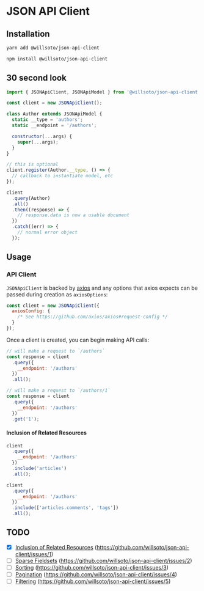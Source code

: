 # JSON API Client

## Installation

```bash
yarn add @willsoto/json-api-client
```

```bash
npm install @willsoto/json-api-client
```

## 30 second look

```js
import { JSONApiClient, JSONApiModel } from '@willsoto/json-api-client';

const client = new JSONApiClient();

class Author extends JSONApiModel {
  static __type = 'authors';
  static __endpoint = '/authors';

  constructor(...args) {
    super(...args);
  }
}

// this is optional
client.register(Author.__type, () => {
  // callback to instantiate model, etc
});

client
  .query(Author)
  .all()
  .then((response) => {
    // response.data is now a usable document
  })
  .catch((err) => {
    // normal error object
  });
```

## Usage

### API Client

`JSONApiClient` is backed by [axios](https://github.com/axios/axios) and any options that axios expects can be passed during creation as `axiosOptions`:

```js
const client = new JSONApiClient({
  axiosConfig: {
    /* See https://github.com/axios/axios#request-config */
  }
});
```

Once a client is created, you can begin making API calls:

```js
// will make a request to `/authors`
const response = client
  .query({
    __endpoint: '/authors'
  })
  .all();
```

```js
// will make a request to `/authors/1`
const response = client
  .query({
    __endpoint: '/authors'
  })
  .get('1');
```

#### Inclusion of Related Resources

```js
client
  .query({
    __endpoint: '/authors'
  })
  .include('articles')
  .all();
```

```js
client
  .query({
    __endpoint: '/authors'
  })
  .include(['articles.comments', 'tags'])
  .all();
```

## TODO

* [x] [Inclusion of Related Resources](http://jsonapi.org/format/#fetching-includes) (https://github.com/willsoto/json-api-client/issues/1)
* [ ] [Sparse Fieldsets](http://jsonapi.org/format/#fetching-sparse-fieldsets) (https://github.com/willsoto/json-api-client/issues/2)
* [ ] [Sorting](http://jsonapi.org/format/#fetching-sorting) (https://github.com/willsoto/json-api-client/issues/3)
* [ ] [Pagination](http://jsonapi.org/format/#fetching-pagination) (https://github.com/willsoto/json-api-client/issues/4)
* [ ] [Filtering](http://jsonapi.org/format/#fetching-filtering) (https://github.com/willsoto/json-api-client/issues/5)
